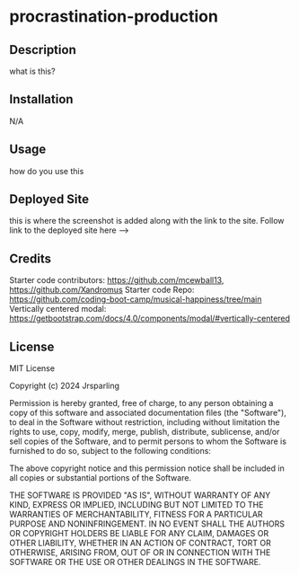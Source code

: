 # procrastination-production

## Description

what is this?

## Installation

N/A

## Usage

how do you use this

## Deployed Site

this is where the screenshot is added along with the link to the site.
Follow link to the deployed site here --> <link> </link>

## Credits

Starter code contributors: https://github.com/mcewball13, https://github.com/Xandromus
Starter code Repo: https://github.com/coding-boot-camp/musical-happiness/tree/main
Vertically centered modal: https://getbootstrap.com/docs/4.0/components/modal/#vertically-centered

## License

MIT License

Copyright (c) 2024 Jrsparling

Permission is hereby granted, free of charge, to any person obtaining a copy
of this software and associated documentation files (the "Software"), to deal
in the Software without restriction, including without limitation the rights
to use, copy, modify, merge, publish, distribute, sublicense, and/or sell
copies of the Software, and to permit persons to whom the Software is
furnished to do so, subject to the following conditions:

The above copyright notice and this permission notice shall be included in all
copies or substantial portions of the Software.

THE SOFTWARE IS PROVIDED "AS IS", WITHOUT WARRANTY OF ANY KIND, EXPRESS OR
IMPLIED, INCLUDING BUT NOT LIMITED TO THE WARRANTIES OF MERCHANTABILITY,
FITNESS FOR A PARTICULAR PURPOSE AND NONINFRINGEMENT. IN NO EVENT SHALL THE
AUTHORS OR COPYRIGHT HOLDERS BE LIABLE FOR ANY CLAIM, DAMAGES OR OTHER
LIABILITY, WHETHER IN AN ACTION OF CONTRACT, TORT OR OTHERWISE, ARISING FROM,
OUT OF OR IN CONNECTION WITH THE SOFTWARE OR THE USE OR OTHER DEALINGS IN THE
SOFTWARE.